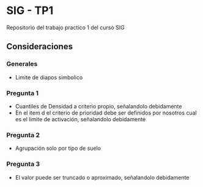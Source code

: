 # SIG - TP1
Repositorio del trabajo practico 1 del curso SIG
## Consideraciones
### Generales
- Limite de diapos simbolico
### Pregunta 1
- Cuantiles de Densidad a criterio propio, señalandolo debidamente
- En el item d el criterio de prioridad debe ser definidos por nosotros cual es el limite de activación, señalandolo debidamente
### Pregunta 2
- Agrupación solo por tipo de suelo
### Pregunta 3
- El valor puede ser truncado o aproximado, señalandolo debidamente
